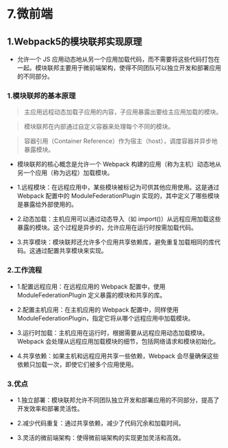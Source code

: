 # 7.微前端

## 1.Webpack5的模块联邦实现原理

- 允许一个 JS 应用动态地从另一个应用加载代码，而不需要将这些代码打包在一起。模块联邦主要用于微前端架构，使得不同团队可以独立开发和部署应用的不同部分。

### 1.模块联邦的基本原理

>主应用远程动态加载子应用的内容，子应用暴露出要给主应用加载的模块。

>模块联邦在内部通过自定义容器来处理每个不同的模块。

>容器引用（Container Reference）作为宿主（host），调度容器并异步地暴露模块。

- 模块联邦的核心概念是允许一个 Webpack 构建的应用（称为主机）动态地从另一个应用（称为远程）加载模块。

- 1.远程模块：在远程应用中，某些模块被标记为可供其他应用使用。这是通过 Webpack 配置中的 ModuleFederationPlugin 实现的，其中定义了哪些模块是暴露给外部使用的。

- 2.动态加载：主机应用可以通过动态导入（如 import()）从远程应用加载这些暴露的模块。这个过程是异步的，允许应用在运行时按需加载代码。

- 3.共享模块：模块联邦还允许多个应用共享依赖库，避免重复加载相同的库代码。这通过配置共享模块来实现。

### 2.工作流程

- 1.配置远程应用：在远程应用的 Webpack 配置中，使用 ModuleFederationPlugin 定义暴露的模块和共享的库。

- 2.配置主机应用：在主机应用的 Webpack 配置中，同样使用 ModuleFederationPlugin，指定它将从哪个远程应用中加载模块。

- 3.运行时加载：主机应用在运行时，根据需要从远程应用动态加载模块。Webpack 会处理从远程应用加载模块的细节，包括网络请求和模块初始化。

- 4.共享依赖：如果主机和远程应用共享一些依赖，Webpack 会尽量确保这些依赖只加载一次，即使它们被多个应用使用。

### 3.优点

- 1.独立部署：模块联邦允许不同团队独立开发和部署应用的不同部分，提高了开发效率和部署灵活性。

- 2.减少代码重复：通过共享依赖，减少了代码冗余和加载时间。

- 3.灵活的微前端架构：使得微前端架构的实现更加灵活和高效。
